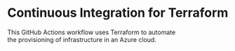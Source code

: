 # Continuous Integration for Terraform

This GitHub Actions workflow uses Terraform to automate <br>
the provisioning of infrastructure in an Azure cloud.
